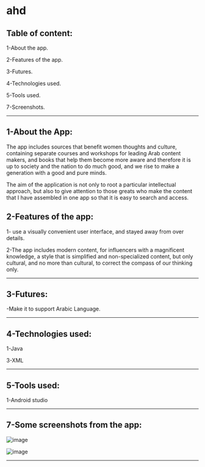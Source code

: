 # ahd

Table of content:
-------------------------------

1-About the app.

2-Features of the app.

3-Futures.

4-Technologies used.

5-Tools used.

7-Screenshots.

--------------------------------------------------------------------------------------------

1-About the App:
----------------------------------

The app includes sources that benefit women thoughts and culture, containing separate courses and workshops for leading Arab content makers, and books that help them become more aware and therefore it is up to society and the nation to do much good, and we rise to make a generation with a good and pure minds.

The aim of the application is not only to root a particular intellectual approach, but also to give attention to those greats who make the content that I have assembled in one app so that it is easy to search and access.

2-Features of the app:
-----------------------------------

1- use a visually convenient user interface, and stayed away from over details.

2-The app includes modern content, for influencers with a magnificent knowledge, a style that is simplified and non-specialized content, but only cultural, and no more than cultural, to correct the compass of our thinking only.

----------------------------------------------------------------------------------------------------

3-Futures:
---------------------------------

-Make it to support Arabic Language.

---------------------------------------------------------------------------------------------------

4-Technologies used:
---------------------
1-Java

3-XML 

----------------------------------------------------------------------------------------------------------

5-Tools used:
---------------------
1-Android studio

-----------------------------------------------------------------------------------------------------------

7-Some screenshots from the app:
-----------------------------------

![image](https://user-images.githubusercontent.com/59229510/164367456-cf7e1be5-0795-4813-b78e-3809ebb57a4b.png)

![image](https://user-images.githubusercontent.com/59229510/164367413-c4bdad0a-c535-47ad-9888-4b54c5cbf865.png)


---------------------------------------------------------------------------------------------------------
